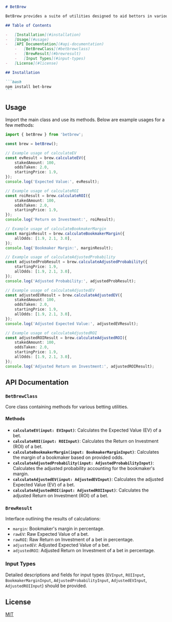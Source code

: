````markdown
# BetBrew

BetBrew provides a suite of utilities designed to aid bettors in various betting and trading strategies.

## Table of Contents

-   [Installation](#installation)
-   [Usage](#usage)
-   [API Documentation](#api-documentation)
    -   [BetBrewClass](#betbrewclass)
    -   [BrewResult](#brewresult)
    -   [Input Types](#input-types)
-   [License](#license)

## Installation

```bash
npm install bet-brew
```
````

## Usage

Import the main class and use its methods. Below are example usages for a few methods:

```typescript
import { betBrew } from 'betbrew';

const brew = betBrew();

// Example usage of calculateEV
const evResult = brew.calculateEV({
    stakedAmount: 100,
    oddsTaken: 2.0,
    startingPrice: 1.9,
});
console.log('Expected Value:', evResult);

// Example usage of calculateROI
const roiResult = brew.calculateROI({
    stakedAmount: 100,
    oddsTaken: 2.0,
    startingPrice: 1.9,
});
console.log('Return on Investment:', roiResult);

// Example usage of calculateBookmakerMargin
const marginResult = brew.calculateBookmakerMargin({
    allOdds: [1.9, 2.1, 3.0],
});
console.log('Bookmaker Margin:', marginResult);

// Example usage of calculateAdjustedProbability
const adjustedProbResult = brew.calculateAdjustedProbability({
    startingPrice: 1.9,
    allOdds: [1.9, 2.1, 3.0],
});
console.log('Adjusted Probability:', adjustedProbResult);

// Example usage of calculateAdjustedEV
const adjustedEVResult = brew.calculateAdjustedEV({
    stakedAmount: 100,
    oddsTaken: 2.0,
    startingPrice: 1.9,
    allOdds: [1.9, 2.1, 3.0],
});
console.log('Adjusted Expected Value:', adjustedEVResult);

// Example usage of calculateAdjustedROI
const adjustedROIResult = brew.calculateAdjustedROI({
    stakedAmount: 100,
    oddsTaken: 2.0,
    startingPrice: 1.9,
    allOdds: [1.9, 2.1, 3.0],
});
console.log('Adjusted Return on Investment:', adjustedROIResult);
```

## API Documentation

### `BetBrewClass`

Core class containing methods for various betting utilities.

#### Methods

-   **`calculateEV(input: EVInput)`**: Calculates the Expected Value (EV) of a bet.
-   **`calculateROI(input: ROIInput)`**: Calculates the Return on Investment (ROI) of a bet.
-   **`calculateBookmakerMargin(input: BookmakerMarginInput)`**: Calculates the margin of a bookmaker based on provided odds.
-   **`calculateAdjustedProbability(input: AdjustedProbabilityInput)`**: Calculates the adjusted probability accounting for the bookmaker's margin.
-   **`calculateAdjustedEV(input: AdjustedEVInput)`**: Calculates the adjusted Expected Value (EV) of a bet.
-   **`calculateAdjustedROI(input: AdjustedROIInput)`**: Calculates the adjusted Return on Investment (ROI) of a bet.

### `BrewResult`

Interface outlining the results of calculations:

-   `margin`: Bookmaker's margin in percentage.
-   `rawEV`: Raw Expected Value of a bet.
-   `rawROI`: Raw Return on Investment of a bet in percentage.
-   `adjustedEV`: Adjusted Expected Value of a bet.
-   `adjustedROI`: Adjusted Return on Investment of a bet in percentage.

### Input Types

Detailed descriptions and fields for input types (`EVInput`, `ROIInput`, `BookmakerMarginInput`, `AdjustedProbabilityInput`, `AdjustedEVInput`, `AdjustedROIInput`) should be provided.

## License

[MIT](LICENSE)

```

```
